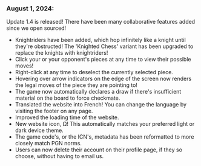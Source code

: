 ### August 1, 2024:

Update 1.4 is released! There have been many collaborative features added since we open sourced!

- Knightriders have been added, which hop infinitely like a knight until they're obstructed! The 'Knighted Chess' variant has been upgraded to replace the knights with knightriders!
- Click your or your opponent's pieces at any time to view their possible moves!
- Right-click at any time to deselect the currently selected piece.
- Hovering over arrow indicators on the edge of the screen now renders the legal moves of the piece they are pointing to!
- The game now automatically declares a draw if there's insufficient material on the board to force checkmate.
- Translated the website into French! You can change the language by visiting the footer on any page.
- Improved the loading time of the website.
- New website icon, Ω! This automatically matches your preferred light or dark device theme.
- The game code's, or the ICN's, metadata has been reformatted to more closely match PGN norms.
- Users can now delete their account on their profile page, if they so choose, without having to email us.

